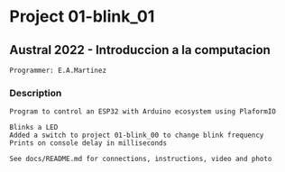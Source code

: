 # Project 01-blink_01

##  Austral 2022 - Introduccion a la computacion 
    
    Programmer: E.A.Martinez

### Description

    Program to control an ESP32 with Arduino ecosystem using PlaformIO

    Blinks a LED
    Added a switch to project 01-blink_00 to change blink frequency
    Prints on console delay in milliseconds

    See docs/README.md for connections, instructions, video and photo



    

